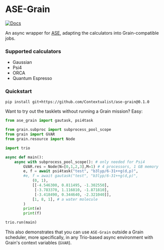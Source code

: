 # ASE-Grain

[![Docs](https://img.shields.io/badge/docs-read%20now-blue.svg)](https://ase-grain.readthedocs.io)

An async wrapper for [ASE](https://gitlab.com/ase/ase), adapting the calculators into Grain-compatible jobs.

### Supported calculators

* Gaussian
* Psi4
* ORCA
* Quantum Espresso

### Quickstart

```Bash
pip install git+https://github.com/Contextualist/ase-grain@0.1.0
```

Want to try out the tasklets without running a Grain mission? Easy:

```Python
from ase_grain import gautask, psi4task

from grain.subproc import subprocess_pool_scope
from grain import GVAR
from grain.resource import Node

import trio

async def main():
    async with subprocess_pool_scope(): # only needed for Psi4
        GVAR.res = Node(N=[0,1,2,3],M=1) # 4 processors, 1 GB memory
        e, f = await psi4task("test", "b3lyp/6-31++g(d,p)", 
        #e, f = await gautask("test", "b3lyp/6-31++g(d,p)",
            (0, 1),
            [[-4.546300, 0.811495, -1.302550],
             [-3.783370, 1.116810, -1.871810],
             [-3.418490, 0.344640, -2.321040]],
            [1, 8, 1], # a water molecule
        )
        print(e)
        print(f)

trio.run(main)
```

This also demonstrates that you can use `ASE-Grain` outside a Grain scheduler, more specifically, in any Trio-based async environment with Grain's context variables (`GVAR`).
